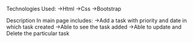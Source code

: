 Technologies Used:
->Html
->Css
->Bootstrap

Description
In main page includes:
->Add a task with priority and date in which task created
->Able to see the task added
->Able to update and Delete the particular task
